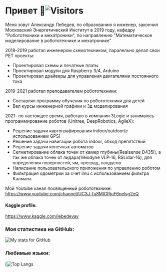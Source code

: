 # Привет 👋![Visitors](https://visitor-badge.glitch.me/badge?page_id=VL-Systems) 


Меня зовут Александр Лебедев, по образованию я инженер, закончил Московский Энергетический Институт в 2019 году, кафедру "Робототехники и мехатроники", по направлению "Математическое моделирование в робототехнике и мехатронике"

2018-2019 работал инженером схемотехником, паралельно делал свои PET проекты: 
- Проектировал схемы и печатные платы
- Проектировал модули для Raspberry 3/4, Arduino
- Проектировал драйверы для управления двигателями постоянного тока

2019-2021 работал преподавателем робототехники:
- Составлял программу обучения по робототехники для детей
- Вел курсы инженерной графики и 3д моделирования 

2021- по настоящее время, работаю в компании 3Logic и занимаюсь программирование роботов (Unitree, DeepRobotics, AgileX):
- Решение задачи картографирования indoor/outdoor(с использованием GPS)
- Решение задачи навигации робота indoor, обход препятствий
- Решение задачи конечных автоматов
- Сегметирование облака точек от камер глубины(Realsense D435i), а так же облака точек от лидара(Velodyne VLP-16, RSLidar-16), для определения поверностей, ям, преград, пандусов
- Написание пользовательского приложения по управлению роботом
- Фильтрация одометрии за счет imu c использованием фильтра Калмана

Мой Youtube канал посвященный робототехнике: 
https://www.youtube.com/channel/UC3J-fu8MlGRjuF6nelsg2eQ

#### Kaggle profile:
https://www.kaggle.com/lebedevav

### Моя статистика на GitHub: 
![My stats for GitHub](https://github-readme-stats.vercel.app/api?username=VL-Systems&count_private=true&hide=contribs&show_icons=true&theme=radical)

### Любимые языки: 
[![Top Langs](https://github-readme-stats.vercel.app/api/top-langs/?username=VL-Systems&count_private=true&hide=tsql&langs_count=7&theme=radical&layout=compact)
